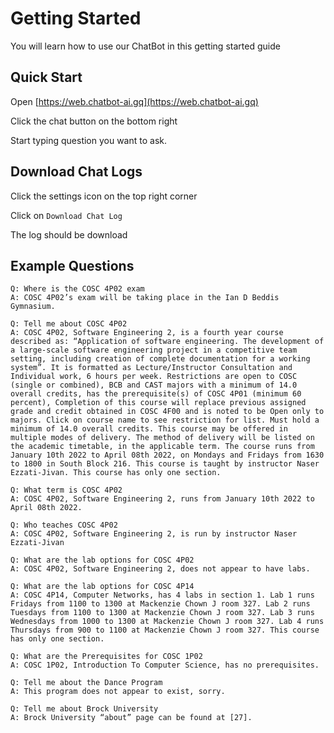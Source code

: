 # Getting Started

You will learn how to use our ChatBot in this getting started guide

## Quick Start

Open [https://web.chatbot-ai.gq](https://web.chatbot-ai.gq)

Click the chat button on the bottom right

Start typing question you want to ask.

## Download Chat Logs

Click the settings icon on the top right corner

Click on `Download Chat Log`

The log should be download

## Example Questions

```
Q: Where is the COSC 4P02 exam
A: COSC 4P02’s exam will be taking place in the Ian D Beddis Gymnasium.
```

```
Q: Tell me about COSC 4P02
A: COSC 4P02, Software Engineering 2, is a fourth year course described as: “Application of software engineering. The development of a large-scale software engineering project in a competitive team setting, including creation of complete documentation for a working system”. It is formatted as Lecture/Instructor Consultation and Individual work, 6 hours per week. Restrictions are open to COSC (single or combined), BCB and CAST majors with a minimum of 14.0 overall credits, has the prerequisite(s) of COSC 4P01 (minimum 60 percent), Completion of this course will replace previous assigned grade and credit obtained in COSC 4F00 and is noted to be Open only to majors. Click on course name to see restriction for list. Must hold a minimum of 14.0 overall credits. This course may be offered in multiple modes of delivery. The method of delivery will be listed on the academic timetable, in the applicable term. The course runs from January 10th 2022 to April 08th 2022, on Mondays and Fridays from 1630 to 1800 in South Block 216. This course is taught by instructor Naser Ezzati-Jivan. This course has only one section.
```

```
Q: What term is COSC 4P02
A: COSC 4P02, Software Engineering 2, runs from January 10th 2022 to April 08th 2022.
```

```
Q: Who teaches COSC 4P02
A: COSC 4P02, Software Engineering 2, is run by instructor Naser Ezzati-Jivan
```

```
Q: What are the lab options for COSC 4P02
A: COSC 4P02, Software Engineering 2, does not appear to have labs.
```

```
Q: What are the lab options for COSC 4P14
A: COSC 4P14, Computer Networks, has 4 labs in section 1. Lab 1 runs Fridays from 1100 to 1300 at Mackenzie Chown J room 327. Lab 2 runs Tuesdays from 1100 to 1300 at Mackenzie Chown J room 327. Lab 3 runs Wednesdays from 1000 to 1300 at Mackenzie Chown J room 327. Lab 4 runs Thursdays from 900 to 1100 at Mackenzie Chown J room 327. This course has only one section.
```

```
Q: What are the Prerequisites for COSC 1P02
A: COSC 1P02, Introduction To Computer Science, has no prerequisites.
```

```
Q: Tell me about the Dance Program
A: This program does not appear to exist, sorry.
```

```
Q: Tell me about Brock University
A: Brock University “about” page can be found at [27].
```




